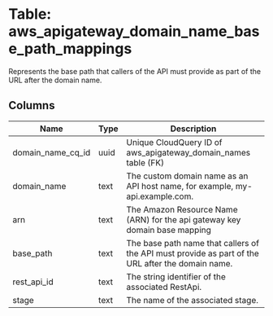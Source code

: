 
# Table: aws_apigateway_domain_name_base_path_mappings
Represents the base path that callers of the API must provide as part of the URL after the domain name.
## Columns
| Name        | Type           | Description  |
| ------------- | ------------- | -----  |
|domain_name_cq_id|uuid|Unique CloudQuery ID of aws_apigateway_domain_names table (FK)|
|domain_name|text|The custom domain name as an API host name, for example, my-api.example.com.|
|arn|text|The Amazon Resource Name (ARN) for the api gateway key domain base mapping|
|base_path|text|The base path name that callers of the API must provide as part of the URL after the domain name.|
|rest_api_id|text|The string identifier of the associated RestApi.|
|stage|text|The name of the associated stage.|
